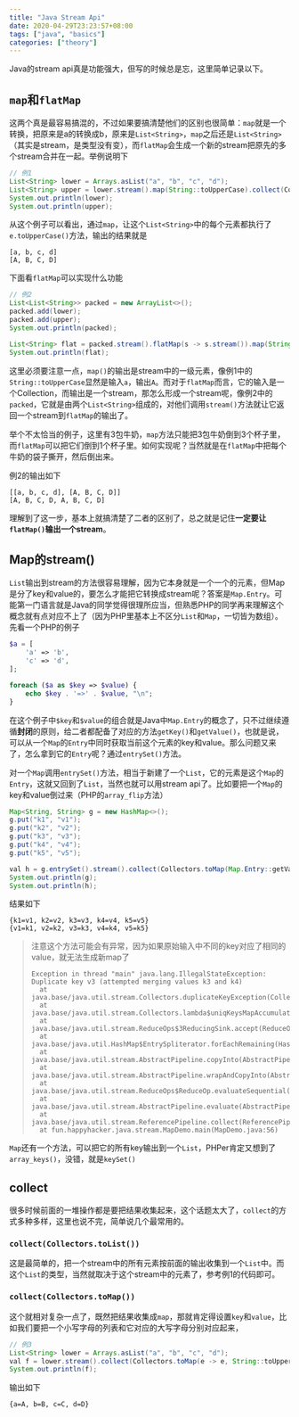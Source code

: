 ```yaml
---
title: "Java Stream Api"
date: 2020-04-29T23:23:57+08:00
tags: ["java", "basics"]
categories: ["theory"]
---
```

Java的stream api真是功能强大，但写的时候总是忘，这里简单记录以下。

<!--more-->

## `map`和`flatMap`

这两个真是最容易搞混的，不过如果要搞清楚他们的区别也很简单：`map`就是一个转换，把原来是a的转换成b，原来是`List<String>`，`map`之后还是`List<String>`（其实是stream，是类型没有变），而`flatMap`会生成一个新的stream把原先的多个stream合并在一起。举例说明下

```java
// 例1
List<String> lower = Arrays.asList("a", "b", "c", "d");
List<String> upper = lower.stream().map(String::toUpperCase).collect(Collectors.toList());
System.out.println(lower);
System.out.println(upper);
```

从这个例子可以看出，通过`map`，让这个`List<String>`中的每个元素都执行了`e.toUpperCase()`方法，输出的结果就是
```
[a, b, c, d]
[A, B, C, D]
```

下面看`flatMap`可以实现什么功能
```java
// 例2
List<List<String>> packed = new ArrayList<>();
packed.add(lower);
packed.add(upper);
System.out.println(packed);

List<String> flat = packed.stream().flatMap(s -> s.stream()).map(String::toUpperCase).collect(Collectors.toList());
System.out.println(flat);
```

这里必须要注意一点，`map()`的输出是stream中的一级元素，像例1中的`String::toUpperCase`显然是输入`a`，输出`A`。而对于`flatMap`而言，它的输入是一个Collection，而输出是一个stream，那怎么形成一个stream呢，像例2中的`packed`，它就是由两个`List<String>`组成的，对他们调用`stream()`方法就让它返回一个stream到`flatMap`的输出了。

举个不太恰当的例子，这里有3包牛奶，`map`方法只能把3包牛奶倒到3个杯子里，而`flatMap`可以把它们倒到1个杯子里。如何实现呢？当然就是在`flatMap`中把每个牛奶的袋子撕开，然后倒出来。

例2的输出如下
```
[[a, b, c, d], [A, B, C, D]]
[A, B, C, D, A, B, C, D]
```

理解到了这一步，基本上就搞清楚了二者的区别了，总之就是记住**一定要让`flatMap()`输出一个stream**。

## Map的stream()

`List`输出到stream的方法很容易理解，因为它本身就是一个一个的元素，但Map是分了key和value的，要怎么才能把它转换成stream呢？答案是`Map.Entry`。可能第一门语言就是Java的同学觉得很理所应当，但熟悉PHP的同学再来理解这个概念就有点对应不上了（因为PHP里基本上不区分`List`和`Map`，一切皆为数组）。先看一个PHP的例子

```php
$a = [
    'a' => 'b',
    'c' => 'd',
];

foreach ($a as $key => $value) {
    echo $key . '=>' . $value, "\n";
}
```

在这个例子中`$key`和`$value`的组合就是Java中`Map.Entry`的概念了，只不过继续遵循**封闭**的原则，给二者都配备了对应的方法`getKey()`和`getValue()`，也就是说，可以从一个`Map`的`Entry`中同时获取当前这个元素的key和value。那么问题又来了，怎么拿到它的`Entry`呢？通过`entrySet()`方法。

对一个`Map`调用`entrySet()`方法，相当于新建了一个`List`，它的元素是这个`Map`的`Entry`，这就又回到了`List`，当然也就可以用stream api了。比如要把一个`Map`的key和value倒过来（PHP的`array_flip`方法）

```java
Map<String, String> g = new HashMap<>();
g.put("k1", "v1");
g.put("k2", "v2");
g.put("k3", "v3");
g.put("k4", "v4");
g.put("k5", "v5");

val h = g.entrySet().stream().collect(Collectors.toMap(Map.Entry::getValue, Map.Entry::getKey));
System.out.println(g);
System.out.println(h);
```
结果如下
```
{k1=v1, k2=v2, k3=v3, k4=v4, k5=v5}
{v1=k1, v2=k2, v3=k3, v4=k4, v5=k5}
```
> 注意这个方法可能会有异常，因为如果原始输入中不同的key对应了相同的value，就无法生成新map了
> ```
> Exception in thread "main" java.lang.IllegalStateException: Duplicate key v3 (attempted merging values k3 and k4)
>	at java.base/java.util.stream.Collectors.duplicateKeyException(Collectors.java:133)
>	at java.base/java.util.stream.Collectors.lambda$uniqKeysMapAccumulator$1(Collectors.java:180)
>	at java.base/java.util.stream.ReduceOps$3ReducingSink.accept(ReduceOps.java:169)
>	at java.base/java.util.HashMap$EntrySpliterator.forEachRemaining(HashMap.java:1746)
>	at java.base/java.util.stream.AbstractPipeline.copyInto(AbstractPipeline.java:484)
>	at java.base/java.util.stream.AbstractPipeline.wrapAndCopyInto(AbstractPipeline.java:474)
>	at java.base/java.util.stream.ReduceOps$ReduceOp.evaluateSequential(ReduceOps.java:913)
>	at java.base/java.util.stream.AbstractPipeline.evaluate(AbstractPipeline.java:234)
>	at java.base/java.util.stream.ReferencePipeline.collect(ReferencePipeline.java:578)
>	at fun.happyhacker.java.stream.MapDemo.main(MapDemo.java:56)
>

`Map`还有一个方法，可以把它的所有key输出到一个`List`，PHPer肯定又想到了`array_keys()`，没错，就是`keySet()`

## collect

很多时候前面的一堆操作都是要把结果收集起来，这个话题太大了，`collect`的方式多种多样，这里也说不完，简单说几个最常用的。

### `collect(Collectors.toList())`

这是最简单的，把一个stream中的所有元素按前面的输出收集到一个`List`中。而这个`List`的类型，当然就取决于这个stream中的元素了，参考例1的代码即可。

### `collect(Collectors.toMap())`

这个就相对复杂一点了，既然把结果收集成`map`，那就肯定得设置`key`和`value`，比如我们要把一个小写字母的列表和它对应的大写字母分别对应起来，

```java
// 例3
List<String> lower = Arrays.asList("a", "b", "c", "d");
val f = lower.stream().collect(Collectors.toMap(e -> e, String::toUpperCase));
System.out.println(f);
```
输出如下
```
{a=A, b=B, c=C, d=D}
```